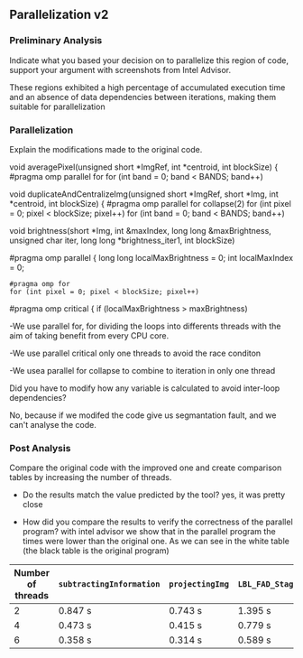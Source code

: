 
## Parallelization v2

### Preliminary Analysis
Indicate what you based your decision on to parallelize this region of code, support your argument with screenshots from Intel Advisor.

These regions exhibited a high percentage of accumulated execution time and an absence of data dependencies between iterations, making them suitable for parallelization



### Parallelization 
Explain the modifications made to the original code.

void averagePixel(unsigned short *ImgRef, int *centroid, int blockSize) {
  #pragma omp parallel for
  for (int band = 0; band < BANDS; band++)
  
void duplicateAndCentralizeImg(unsigned short *ImgRef, short *Img, int *centroid, int blockSize) {
  #pragma omp parallel for collapse(2)
  for (int pixel = 0; pixel < blockSize; pixel++)
  for (int band = 0; band < BANDS; band++)
  
void brightness(short *Img, int &maxIndex, long long &maxBrightness, unsigned char iter, long long *brightness_iter1, int blockSize)

#pragma omp parallel
  {
    long long localMaxBrightness = 0;
    int localMaxIndex = 0;

    #pragma omp for
    for (int pixel = 0; pixel < blockSize; pixel++)
    
#pragma omp critical
{
 if (localMaxBrightness > maxBrightness)
 

-We use parallel for, for dividing the loops into differents threads with the aim of taking benefit from every CPU core.  

-We use parallel critical only one threads to avoid the race conditon

-We usea parallel for collapse to combine to iteration in only one thread

Did you have to modify how any variable is calculated to avoid inter-loop dependencies?

No, because if we modifed the code give us segmantation fault, and we can't analyse the code.

### Post Analysis
Compare the original code with the improved one and create comparison tables by increasing the number of threads.

* Do the results match the value predicted by the tool?
yes, it was pretty close

* How did you compare the results to verify the correctness of the parallel program?
with intel advisor we show that in the parallel program the times were lower than the original one.
As we can see in the white table (the black table is the original program)


| Number of threads | `subtractingInformation` | `projectingImg` | `LBL_FAD_Stage3_4` | `duplicateAndCentralizeImg` | `runDetector (LBL_FAD_Stage3_4 loop)` |
|-----------------|--------------------------|-----------------|--------------------|-----------------------------|---------------------------------------|
| 2               | 0.847 s                  | 0.743 s         | 1.395 s            | 0.153 s                     | 1.868 s                               |
| 4               | 0.473 s                  | 0.415 s         | 0.779 s            | 0.085 s                     | 1.044 s                               |
| 6               | 0.358 s                  | 0.314 s         | 0.589 s            | 0.064 s                     | 0.789 s                               |





